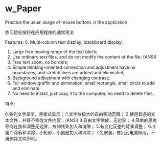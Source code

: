 # w_Paper
Practice the usual usage of mouse buttons in the application

练习鼠标按钮在应用程序的通常用法

Features:
0. Multi-column text display, blackboard display;
1. Large free moving range of the text block;
2. Use ordinary text files, and do not modify the content of the file; (ANSI)
3. Free text zoom, no borders;
4. Simple thinking-oriented connection and adjustment have no boundaries, and stretch lines are added and eliminated;
5. Background adjustment with changing contrast;
6. Full window graffiti and elimination, small rectangle, small circle to add and eliminate;
7. No need to install, just copy it to the computer, no need to delete files.

特点:

0.多列文字显示，黑板式显示；
1.文字块极大的自由移动范围；
2.使用普通的文本文件，并且不修改文件内容；(ANSI)
3.自由文字缩放，无边界；
4.简单的思维导向连接和调整无边界，拉伸线条加入和消除；
5.有变化反差的背景调整；
6.全窗口涂鸦和消除，小矩形，小圆圈加入和消除；
7.免安装，拷贝到电脑即用，不用删除文件即可。
